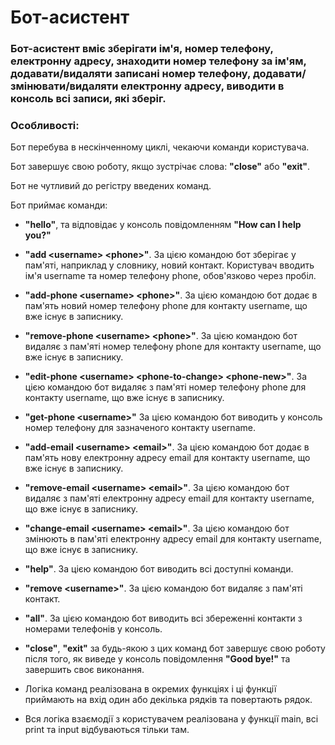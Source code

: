 <h1> Бот-асистент </h1>

<h3>Бот-асистент вміє зберігати ім'я,  номер телефону, електронну адресу, знаходити номер телефону за ім'ям, додавати/видаляти записані номер телефону, додавати/змінювати/видаляти електронну адресу, виводити в консоль всі записи, які зберіг.</h3>

<h3> Особливості: </h3>
Бот перебува в нескінченному циклі, чекаючи команди користувача.

Бот завершує свою роботу, якщо зустрічає слова: <b>"close"</b> або <b>"exit"</b>.

Бот не чутливий до регістру введених команд.

Бот приймає команди:

* <b>"hello"</b>, та відповідає у консоль повідомленням <b>"How can I help you?"</b>

* <b>"add \<username> \<phone>"</b>. За цією командою бот зберігає у пам'яті, наприклад у словнику, новий контакт. Користувач вводить ім'я username та номер телефону phone, обов'язково через пробіл.

* <b>"add-phone \<username> \<phone>"</b>. За цією командою бот додає в пам'ять новий номер телефону phone для контакту username, що вже існує в записнику.

* <b>"remove-phone \<username> \<phone>"</b>. За цією командою бот видаляє з пам'яті номер телефону phone для контакту username, що вже існує в записнику.

* <b>"edit-phone \<username> \<phone-to-change> \<phone-new>"</b>. За цією командою бот видаляє з пам'яті номер телефону phone для контакту username, що вже існує в записнику.

* <b>"get-phone \<username>"</b> За цією командою бот виводить у консоль номер телефону для зазначеного контакту username.

* <b>"add-email \<username> \<email>"</b>. За цією командою бот додає в пам'ять нову електронну адресу email для контакту username, що вже існує в записнику.

* <b>"remove-email \<username> \<email>"</b>. За цією командою бот видаляє з пам'яті електронну адресу email для контакту username, що вже існує в записнику.

* <b>"change-email \<username> \<email>"</b>. За цією командою бот змінюють в пам'яті електронну адресу email для контакту username, що вже існує в записнику.

* <b>"help"</b>. За цією командою бот виводить всі доступні команди.

* <b>"remove \<username>"</b>. За цією командою бот видаляє з пам'яті контакт.

* <b>"all"</b>. За цією командою бот виводить всі збереженні контакти з номерами телефонів у консоль.

* <b>"close"</b>, <b>"exit"</b> за будь-якою з цих команд бот завершує свою роботу після того, як виведе у консоль повідомлення <b>"Good bye!"</b> та завершить своє виконання.

* Логіка команд реалізована в окремих функціях і ці функції приймають на вхід один або декілька рядків та повертають рядок.

* Вся логіка взаємодії з користувачем реалізована у функції main, всі print та input відбуваються тільки там.